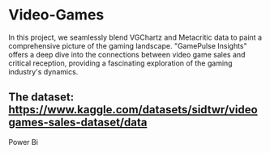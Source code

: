 # Video-Games
In this project, we seamlessly blend VGChartz and Metacritic data to paint a comprehensive picture of the gaming landscape. "GamePulse Insights" offers a deep dive into the connections between video game sales and critical reception, providing a fascinating exploration of the gaming industry's dynamics.
## The dataset: https://www.kaggle.com/datasets/sidtwr/videogames-sales-dataset/data
Power Bi
